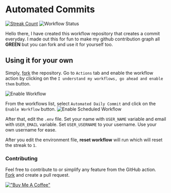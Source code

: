 # Automated Commits 

  [![Streak Count](http://api.achyut.com.np/api/streak/217/badge)](https://achyut.com.np)
  ![Workflow Status](https://github.com/achyutkneupane/automated-commits/actions/workflows/master.yml/badge.svg)

Hello there, 
I have created this workflow repository that creates a commit everyday. I made out this for fun to make my github contribution graph all **GREEN** but you can fork and use it for yourself too. 

## Using it for your own 
Simply, [fork](https://github.com/achyutkneupane/automated-commits/fork) the repository.
Go to ```Actions``` tab and enable the workflow action by clicking on the ```I understand my workflows, go ahead and enable them``` button. 

![Enable Workflow](https://user-images.githubusercontent.com/30431426/177035472-243504fe-43ea-4748-9eb7-0a5833cd446e.png) 

From the workflows list, select `Automated Daily Commit` and click on the ```Enable Workflow``` button. 
![Enable Scheduled Workflow](https://user-images.githubusercontent.com/30431426/177035461-e745bbe3-39e5-4844-847c-966b2963b345.png) 

After that, edit the `.env` file. Set your name with `USER_NAME` variable and email with `USER_EMAIL` variable. 
Set `USER_USERNAME` to your username. Use your own username for ease. 

After you edit the environment file, **reset workflow** will run which will reset the streak to `1`. 
### Contributing 
Feel free to contribute to or simplify any feature from the GitHub action. [Fork](https://github.com/achyutkneupane/automated-commits/fork) and create a pull request. 
 
[!["Buy Me A Coffee"](https://cdn.buymeacoffee.com/assets/img/home-page-v3/bmc-new-logo.png)](https://www.buymeacoffee.com/achyutn) 